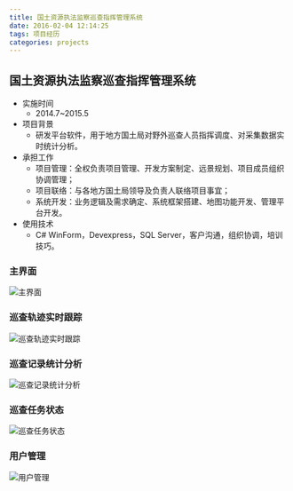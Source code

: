 ```yaml
---
title: 国土资源执法监察巡查指挥管理系统
date: 2016-02-04 12:14:25
tags: 项目经历
categories: projects
---
```


## 国土资源执法监察巡查指挥管理系统 
* 实施时间
	* 2014.7~2015.5
* 项目背景
	* 研发平台软件，用于地方国土局对野外巡查人员指挥调度、对采集数据实时统计分析。
* 承担工作
	* 项目管理：全权负责项目管理、开发方案制定、远景规划、项目成员组织协调管理；
	* 项目联络：与各地方国土局领导及负责人联络项目事宜；
	* 系统开发：业务逻辑及需求确定、系统框架搭建、地图功能开发、管理平台开发。
* 使用技术
	* C# WinForm，Devexpress，SQL Server，客户沟通，组织协调，培训技巧。

### 主界面
![主界面](http://7xlak7.com1.z0.glb.clouddn.com/blog%2Fimages%2Fprojects%2Fzfjc%2Fmain.jpg)

### 巡查轨迹实时跟踪
![巡查轨迹实时跟踪](http://7xlak7.com1.z0.glb.clouddn.com/blog%2Fimages%2Fprojects%2Fzfjc%2Froute.jpg)

### 巡查记录统计分析
![巡查记录统计分析](http://7xlak7.com1.z0.glb.clouddn.com/blog%2Fimages%2Fprojects%2Fzfjc%2Fstatistic.jpg)

### 巡查任务状态
![巡查任务状态](http://7xlak7.com1.z0.glb.clouddn.com/blog%2Fimages%2Fprojects%2Fzfjc%2Ftask.jpg)

### 用户管理
![用户管理](http://7xlak7.com1.z0.glb.clouddn.com/blog%2Fimages%2Fprojects%2Fzfjc%2Fuser.jpg)
